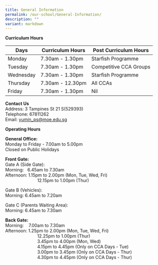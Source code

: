 ```yaml
---
title: General Information
permalink: /our-school/General-Information/
description: ""
variant: markdown
---
```

**Curriculum Hours**


| Days | Curriculum Hours | Post Curriculum Hours 
| -------- | -------- | -------- |
|Monday|7.30am - 1.30pm|Starfish Programme
|Tuesday|7.30am - 1.30pm|Competitive CCA Groups
|Wednesday|7.30am - 1.30pm|Starfish Programme
|Thursday|7.30am - 12.30pm|All CCAs
|Friday|7.30am - 1.30pm|Nil


**Contact Us**&nbsp;<br>
Address: 3 Tampines St 21 S(529393)<br>
Telephone: 67811262<br>
Email: yumin_ps@moe.edu.sg

  **Operating Hours**


**General Office:**&nbsp;
<br>Monday to Friday - 7.00am to 5.00pm<br>
Closed on Public Holidays<br>
  
**Front Gate:**  
Gate A (Side Gate):  
Morning: &nbsp;&nbsp;6.45am to 7.30am  
Afternoon: 1.15pm to 2.00pm (Mon, Tue, Wed, Fri)<br>   &nbsp;&nbsp;&nbsp;&nbsp;&nbsp;&nbsp;&nbsp;&nbsp;&nbsp;&nbsp;&nbsp;&nbsp;&nbsp;&nbsp;&nbsp;&nbsp;&nbsp;&nbsp;&nbsp;&nbsp;&nbsp;&nbsp;&nbsp;&nbsp;&nbsp;&nbsp;12.15pm to 1.00pm (Thur)  
  
Gate B (Vehicles):  
Morning: 6.45am to 7.20am  
  
Gate C (Parents Waiting Area):  
Morning: 6.45am to 7.30am   
  
  

**Back Gate:**&nbsp;<br>
Morning:&nbsp; &nbsp; 7.00am to 7.30am<br>
Afternoon: 1.25pm to 2.00pm (Mon, Tue, Wed, Fri)<br>&nbsp;&nbsp;&nbsp;&nbsp;&nbsp;&nbsp;&nbsp;&nbsp;&nbsp;&nbsp;&nbsp;&nbsp;&nbsp;&nbsp;&nbsp;&nbsp;&nbsp;&nbsp;&nbsp;&nbsp;&nbsp;&nbsp;&nbsp;&nbsp;&nbsp;&nbsp;12.25pm to 1.00pm (Thur)<br>&nbsp;&nbsp;&nbsp;&nbsp;&nbsp;&nbsp;&nbsp;&nbsp;&nbsp;&nbsp;&nbsp;&nbsp;&nbsp;&nbsp;&nbsp;&nbsp;&nbsp;&nbsp;&nbsp;&nbsp;&nbsp;&nbsp;&nbsp;&nbsp;&nbsp;&nbsp;3.45pm to 4.00pm (Mon, Wed) <br>&nbsp;&nbsp;&nbsp;&nbsp;&nbsp;&nbsp;&nbsp;&nbsp;&nbsp;&nbsp;&nbsp;&nbsp;&nbsp;&nbsp;&nbsp;&nbsp;&nbsp;&nbsp;&nbsp;&nbsp;&nbsp;&nbsp;&nbsp;&nbsp;&nbsp;&nbsp;4.15pm to 4.45pm (Only on CCA Days - Tue)
<br>&nbsp;&nbsp;&nbsp;&nbsp;&nbsp;&nbsp;&nbsp;&nbsp;&nbsp;&nbsp;&nbsp;&nbsp;&nbsp;&nbsp;&nbsp;&nbsp;&nbsp;&nbsp;&nbsp;&nbsp;&nbsp;&nbsp;&nbsp;&nbsp;&nbsp;&nbsp;3.00pm to 3.45pm (Only on CCA Days - Thur)
<br>&nbsp;&nbsp;&nbsp;&nbsp;&nbsp;&nbsp;&nbsp;&nbsp;&nbsp;&nbsp;&nbsp;&nbsp;&nbsp;&nbsp;&nbsp;&nbsp;&nbsp;&nbsp;&nbsp;&nbsp;&nbsp;&nbsp;&nbsp;&nbsp;&nbsp;&nbsp;4.30pm to 4.45pm (Only on CCA Days - Thur)